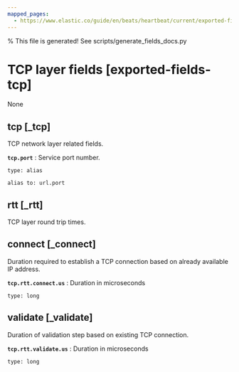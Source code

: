 ```yaml
---
mapped_pages:
  - https://www.elastic.co/guide/en/beats/heartbeat/current/exported-fields-tcp.html
---
```


% This file is generated! See scripts/generate_fields_docs.py

# TCP layer fields [exported-fields-tcp]

None

## tcp [_tcp]

TCP network layer related fields.

**`tcp.port`**
:   Service port number.

    type: alias

    alias to: url.port


## rtt [_rtt]

TCP layer round trip times.

## connect [_connect]

Duration required to establish a TCP connection based on already available IP address.

**`tcp.rtt.connect.us`**
:   Duration in microseconds

    type: long


## validate [_validate]

Duration of validation step based on existing TCP connection.

**`tcp.rtt.validate.us`**
:   Duration in microseconds

    type: long


